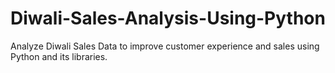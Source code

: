 # Diwali-Sales-Analysis-Using-Python
Analyze Diwali Sales Data to improve customer experience and sales using Python and its libraries.
